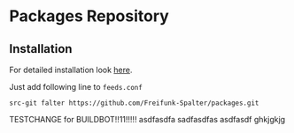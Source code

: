 # Packages Repository

## Installation

For detailed installation look [here](INSTALLATION.md).

Just add following line to `feeds.conf`

    src-git falter https://github.com/Freifunk-Spalter/packages.git

TESTCHANGE for BUILDBOT!!11!!!!!
asdfasdfa
sadfasdfas
asdfasdf
ghkjgkjg
